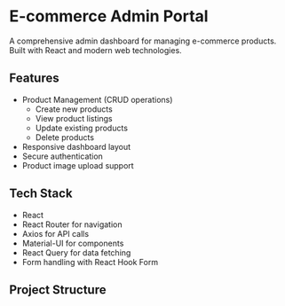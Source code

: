 # E-commerce Admin Portal

A comprehensive admin dashboard for managing e-commerce products. Built with React and modern web technologies.

## Features

- Product Management (CRUD operations)
  - Create new products
  - View product listings
  - Update existing products
  - Delete products
- Responsive dashboard layout
- Secure authentication
- Product image upload support

## Tech Stack

- React
- React Router for navigation
- Axios for API calls
- Material-UI for components
- React Query for data fetching
- Form handling with React Hook Form

## Project Structure
